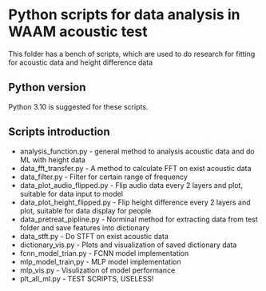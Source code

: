 # Python scripts for data analysis in WAAM acoustic test
This folder has a bench of scripts, which are used to do research for fitting for acoustic data and height difference data

## Python version 
Python 3.10 is suggested for these scripts.

## Scripts introduction
* analysis_function.py - general method to analysis acoustic data and do ML with height data
* data_fft_transfer.py - A method to calculate FFT on exist acoustic data
* data_filter.py - Filter for certain range of frequency
* data_plot_audio_flipped.py - Flip audio data every 2 layers and plot, suitable for data input to model
* data_plot_height_flipped.py - Flip height difference every 2 layers and plot, suitable for data display for people
* data_pretreat_pipline.py - Norminal method for extracting data from test folder and save features into dictionary
* data_stft.py - Do STFT on exist acoustic data
* dictionary_vis.py - Plots and visualization of saved dictionary data
* fcnn_model_trian.py - FCNN model implementation
* mlp_model_train,py - MLP model implementation
* mlp_vis.py - Visulization of model performance
* plt_all_ml.py - TEST SCRIPTS, USELESS!